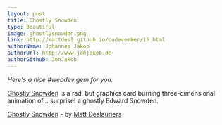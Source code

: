 ```yaml
---
layout: post
title: Ghostly Snowden
type: Beautiful
image: ghostlysnowden.png
link: http://mattdesl.github.io/codevember/15.html
authorName: Johannes Jakob
authorUrl: http://www.johjakob.de
authorGithub: JohJakob
---
```


_Here's a nice #webdev gem for you._

[Ghostly Snowden](http://mattdesl.github.io/codevember/15.html) is a rad, but graphics card burning three-dimensional animation of... surprise! a ghostly Edward Snowden.

[Ghostly Snowden](http://mattdesl.github.io/codevember/15.html) - by [Matt Deslauriers](http://mattdesl.svbtle.com)
